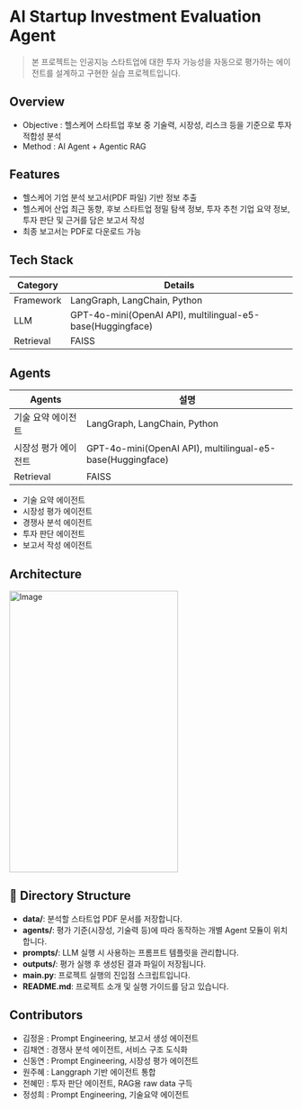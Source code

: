 # AI Startup Investment Evaluation Agent

> 본 프로젝트는 인공지능 스타트업에 대한 투자 가능성을 자동으로 평가하는 에이전트를 설계하고 구현한 실습 프로젝트입니다.


## Overview

- Objective : 헬스케어 스타트업 후보 중 기술력, 시장성, 리스크 등을 기준으로 투자 적합성 분석
- Method : AI Agent + Agentic RAG

## Features

- 헬스케어 기업 분석 보고서(PDF 파일) 기반 정보 추출
- 헬스케어 산업 최근 동향, 후보 스타트업 정밀 탐색 정보, 투자 추천 기업 요약 정보, 투자 판단 및 근거를 담은 보고서 작성
- 최종 보고서는 PDF로 다운로드 가능

## Tech Stack 

| Category   | Details                      |
|------------|------------------------------|
| Framework  | LangGraph, LangChain, Python |
| LLM        | GPT-4o-mini(OpenAI API), multilingual-e5-base(Huggingface) |
| Retrieval  | FAISS           |

## Agents
| Agents   | 설명                     |
|------------|------------------------------|
| 기술 요약 에이전트 | LangGraph, LangChain, Python |
| 시장성 평가 에이전트        | GPT-4o-mini(OpenAI API), multilingual-e5-base(Huggingface) |
| Retrieval  | FAISS           |


- 기술 요약 에이전트
- 시장성 평가 에이전트
- 경쟁사 분석 에이전트
- 투자 판단 에이전트
- 보고서 작성 에이전트

## Architecture
<img width="300" height="500" alt="Image" src="https://github.com/user-attachments/assets/b885eb88-c1eb-461e-8cd2-4d29e151d4c5" />

## 📂 Directory Structure
- **data/**: 분석할 스타트업 PDF 문서를 저장합니다.  
- **agents/**: 평가 기준(시장성, 기술력 등)에 따라 동작하는 개별 Agent 모듈이 위치합니다.  
- **prompts/**: LLM 실행 시 사용하는 프롬프트 템플릿을 관리합니다.  
- **outputs/**: 평가 실행 후 생성된 결과 파일이 저장됩니다.  
- **main.py**: 프로젝트 실행의 진입점 스크립트입니다.  
- **README.md**: 프로젝트 소개 및 실행 가이드를 담고 있습니다.  

## Contributors 
- 김정윤 : Prompt Engineering, 보고서 생성 에이전트
- 김채연 : 경쟁사 분석 에이전트, 서비스 구조 도식화
- 신동연 : Prompt Engineering, 시장성 평가 에이전트
- 원주혜 : Langgraph 기반 에이전트 통합
- 전혜민 : 투자 판단 에이전트, RAG용 raw data 구득 
- 정성희 : Prompt Engineering, 기술요약 에이전트
